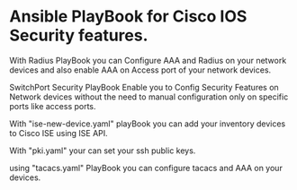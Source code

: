 # Ansible PlayBook for Cisco IOS Security features.
With Radius PlayBook you can Configure AAA and Radius on your network devices and also
enable AAA on Access port of your network devices.

SwitchPort Security PlayBook Enable you to Config Security Features on Network devices
without the need to manual configuration only on specific ports like access ports.


With "ise-new-device.yaml" playBook you can add your inventory devices to Cisco ISE using ISE API.

With "pki.yaml" your can set your ssh public keys.

using "tacacs.yaml" PlayBook you can configure tacacs and AAA on your devices.
